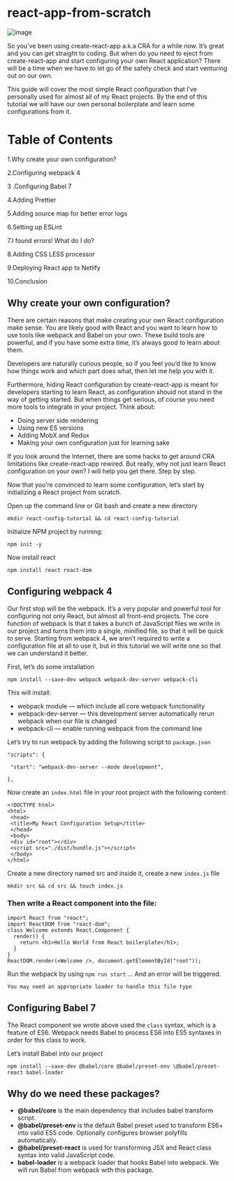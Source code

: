 # react-app-from-scratch

![image](https://user-images.githubusercontent.com/63926982/185534930-a32a6add-be27-491b-8206-a48857b36fd6.png)

So you’ve been using create-react-app a.k.a CRA for a while now. It’s great and you can get straight to coding. But when do you need to eject from create-react-app and start configuring your own React application? There will be a time when we have to let go of the safety check and start venturing out on our own.

This guide will cover the most simple React configuration that I’ve personally used for almost all of my React projects. By the end of this tutorial we will have our own personal boilerplate and learn some configurations from it.

# Table of Contents

1.Why create your own configuration?

2.Configuring webpack 4

3 .Configuring Babel 7

4.Adding Prettier

5.Adding source map for better error logs

6.Setting up ESLint

7.I found errors! What do I do?

8.Adding CSS LESS processor

9.Deploying React app to Netlify

10.Conclusion

## Why create your own configuration?

There are certain reasons that make creating your own React configuration make sense. You are likely good with React and you want to learn how to use tools like webpack and Babel on your own. These build tools are powerful, and if you have some extra time, it’s always good to learn about them.

Developers are naturally curious people, so if you feel you’d like to know how things work and which part does what, then let me help you with it.

Furthermore, hiding React configuration by create-react-app is meant for developers starting to learn React, as configuration should not stand in the way of getting started. But when things get serious, of course you need more tools to integrate in your project. Think about:

+ Doing server side rendering
+ Using new ES versions
+ Adding MobX and Redux
+ Making your own configuration just for learning sake

If you look around the Internet, there are some hacks to get around CRA limitations like create-react-app rewired.
But really, why not just learn React configuration on your own? I will help you get there. Step by step.

Now that you’re convinced to learn some configuration, let’s start by initializing a React project from scratch.

Open up the command line or Git bash and create a new directory

``mkdir react-config-tutorial && cd react-config-tutorial``

Initialize NPM project by running:

```npm init -y```

Now install react

`npm install react react-dom`

## Configuring webpack 4

Our first stop will be the webpack. It’s a very popular and powerful tool for configuring not only React, but almost all front-end projects. The core function of webpack is that it takes a bunch of JavaScript files we write in our project and turns them into a single, minified file, so that it will be quick to serve. Starting from webpack 4, we aren’t required to write a configuration file at all to use it, but in this tutorial we will write one so that we can understand it better.

First, let’s do some installation

`npm install --save-dev webpack webpack-dev-server webpack-cli`

This will install:

  + webpack module 
 — which include all core webpack functionality
  + webpack-dev-server 
 — this development server automatically rerun webpack when our file is changed
  + webpack-cli 
 — enable running webpack from the command line
 
 Let’s try to run webpack by adding the following script to `package.json`
 
```
"scripts": {

 "start": "webpack-dev-server --mode development",
 
},

```

Now create an `index.html` file in your root project with the following content:

```
<!DOCTYPE html>
<html>
 <head>
 <title>My React Configuration Setup</title>
 </head>
 <body>
 <div id="root"></div>
 <script src="./dist/bundle.js"></script>
 </body>
</html>
```

Create a new directory named src and inside it, create a new `index.js` file

```
mkdir src && cd src && touch index.js
```


### Then write a React component into the file:

```
import React from "react";
import ReactDOM from "react-dom";
class Welcome extends React.Component {
  render() {
    return <h1>Hello World from React boilerplate</h1>;
  }
}
ReactDOM.render(<Welcome />, document.getElementById("root"));

```
Run the webpack by using `npm run start` … And an error will be triggered.

```
You may need an appropriate loader to handle this file type
```

## Configuring Babel 7

The React component we wrote above used the `class` syntax, which is a feature of ES6. Webpack needs Babel to process ES6 into ES5 syntaxes in order for this class to work.

Let’s install Babel into our project

```
npm install --save-dev @babel/core @babel/preset-env \@babel/preset-react babel-loader
```

## Why do we need these packages?

+ **@babel/core** is the main dependency that includes babel transform script.
+ **@babel/preset-env** is the default Babel preset used to transform ES6+ into valid ES5 code. Optionally configures browser polyfills automatically.
+ **@babel/preset-react** is used for transforming JSX and React class syntax into valid JavaScript code.
+ **babel-loader** is a webpack loader that hooks Babel into webpack. We will run Babel from webpack with this package.

